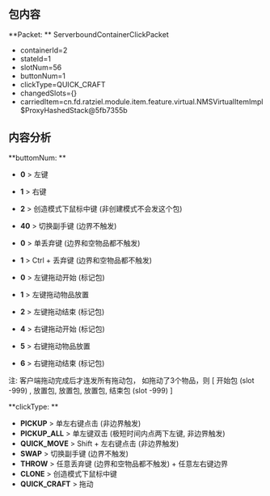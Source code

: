 ## 包内容

**Packet: ** ServerboundContainerClickPacket

- containerId=2
- stateId=1
- slotNum=56
- buttonNum=1
- clickType=QUICK_CRAFT
- changedSlots={}
- carriedItem=cn.fd.ratziel.module.item.feature.virtual.NMSVirtualItemImpl$ProxyHashedStack@5fb7355b

## 内容分析

**buttomNum: **

- **0** > 左键
- **1** > 右键
- **2** > 创造模式下鼠标中键 (非创建模式不会发这个包)
- **40** > 切换副手键 (边界不触发)

- **0** > 单丢弃键 (边界和空物品都不触发)
- **1** > Ctrl + 丢弃键 (边界和空物品都不触发)

- **0** > 左键拖动开始 (标记包)
- **1** > 左键拖动物品放置
- **2** > 左键拖动结束 (标记包)

- **4** > 右键拖动开始 (标记包)
- **5** > 右键拖动物品放置
- **6** > 右键拖动结束 (标记包)

注: 客户端拖动完成后才连发所有拖动包，
如拖动了3个物品，则 \[ 开始包 (slot -999) , 放置包, 放置包, 放置包, 结束包 (slot -999) \]

**clickType: **

- **PICKUP** > 单左右键点击 (非边界触发)
- **PICKUP_ALL** > 单左键双击 (极短时间内点两下左键, 非边界触发)
- **QUICK_MOVE** > Shift + 左右键点击 (非边界触发)
- **SWAP** > 切换副手键 (边界不触发)
- **THROW** > 任意丢弃键 (边界和空物品都不触发) + 任意左右键边界
- **CLONE** > 创造模式下鼠标中键
- **QUICK_CRAFT** > 拖动
